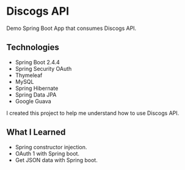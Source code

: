 # Discogs API
Demo Spring Boot App that consumes Discogs API.

## Technologies
<ul>
  <li>Spring Boot 2.4.4 </li>
  <li>Spring Security OAuth </li>
  <li>Thymeleaf </li>
  <li>MySQL </li>
  <li>Spring Hibernate </li>
  <li>Spring Data JPA </li>
  <li>Google Guava </li>
  
</ul>

I created this project to help me understand how to use Discogs API.

## What I Learned

<ul>
  <li>Spring constructor injection.</li>
   <li>OAuth 1 with Spring boot.</li>
   <li>Get JSON data with Spring boot.</li>
</ul>
